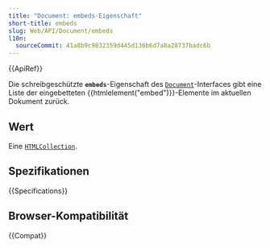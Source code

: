 ```yaml
---
title: "Document: embeds-Eigenschaft"
short-title: embeds
slug: Web/API/Document/embeds
l10n:
  sourceCommit: 41a8b9c9832359d445d136b6d7a8a28737badc6b
---
```


{{ApiRef}}

Die schreibgeschützte **`embeds`**-Eigenschaft des
[`Document`](/de/docs/Web/API/Document)-Interfaces gibt eine Liste der eingebetteten
{{htmlelement("embed")}}-Elemente im aktuellen Dokument zurück.

## Wert

Eine [`HTMLCollection`](/de/docs/Web/API/HTMLCollection).

## Spezifikationen

{{Specifications}}

## Browser-Kompatibilität

{{Compat}}
